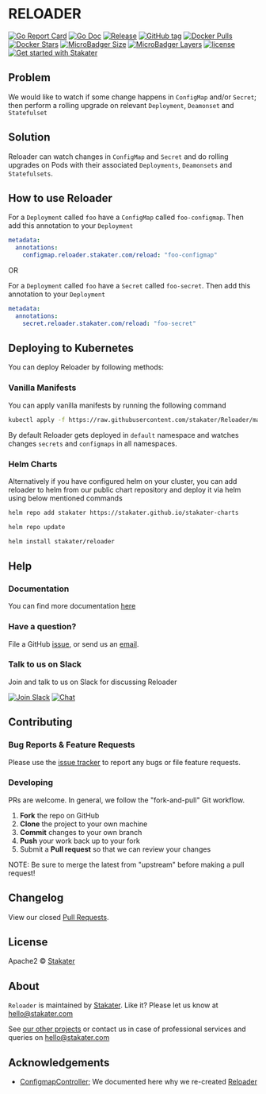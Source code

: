 # RELOADER

[![Go Report Card](https://goreportcard.com/badge/github.com/stakater/reloader?style=flat-square)](https://goreportcard.com/report/github.com/stakater/reloader)
[![Go Doc](https://img.shields.io/badge/godoc-reference-blue.svg?style=flat-square)](http://godoc.org/github.com/stakater/reloader)
[![Release](https://img.shields.io/github/release/stakater/reloader.svg?style=flat-square)](https://github.com/stakater/reloader/releases/latest)
[![GitHub tag](https://img.shields.io/github/tag/stakater/reloader.svg?style=flat-square)](https://github.com/stakater/reloader/releases/latest)
[![Docker Pulls](https://img.shields.io/docker/pulls/stakater/reloader.svg?style=flat-square)](https://hub.docker.com/r/stakater/reloader/)
[![Docker Stars](https://img.shields.io/docker/stars/stakater/reloader.svg?style=flat-square)](https://hub.docker.com/r/stakater/reloader/)
[![MicroBadger Size](https://img.shields.io/microbadger/image-size/stakater/reloader.svg?style=flat-square)](https://microbadger.com/images/stakater/reloader)
[![MicroBadger Layers](https://img.shields.io/microbadger/layers/stakater/reloader.svg?style=flat-square)](https://microbadger.com/images/stakater/reloader)
[![license](https://img.shields.io/github/license/stakater/reloader.svg?style=flat-square)](LICENSE)
[![Get started with Stakater](https://stakater.github.io/README/stakater-github-banner.png)](http://stakater.com/?utm_source=Reloader&utm_medium=github)

## Problem

We would like to watch if some change happens in `ConfigMap` and/or `Secret`; then perform a rolling upgrade on relevant `Deployment`, `Deamonset` and `Statefulset`

## Solution

Reloader can watch changes in `ConfigMap` and `Secret` and do rolling upgrades on Pods with their associated `Deployments`, `Deamonsets` and `Statefulsets`.

## How to use Reloader

For a `Deployment` called `foo` have a `ConfigMap` called `foo-configmap`. Then add this annotation to your `Deployment`

```yaml
metadata:
  annotations:
    configmap.reloader.stakater.com/reload: "foo-configmap"
```

OR

For a `Deployment` called `foo` have a `Secret` called `foo-secret`. Then add this annotation to your `Deployment`

```yaml
metadata:
  annotations:
    secret.reloader.stakater.com/reload: "foo-secret"
```

## Deploying to Kubernetes

You can deploy Reloader by following methods:

### Vanilla Manifests

You can apply vanilla manifests by running the following command

```bash
kubectl apply -f https://raw.githubusercontent.com/stakater/Reloader/master/deployments/kubernetes/reloader.yaml
```

By default Reloader gets deployed in `default` namespace and watches changes `secrets` and `configmaps` in all namespaces.

### Helm Charts

Alternatively if you have configured helm on your cluster, you can add reloader to helm from our public chart repository and deploy it via helm using below mentioned commands

 ```bash
helm repo add stakater https://stakater.github.io/stakater-charts

helm repo update

helm install stakater/reloader
```

## Help

### Documentation
You can find more documentation [here](docs/)

### Have a question?
File a GitHub [issue](https://github.com/stakater/Reloader/issues), or send us an [email](mailto:stakater@gmail.com).

### Talk to us on Slack

Join and talk to us on Slack for discussing Reloader

[![Join Slack](https://stakater.github.io/README/stakater-join-slack-btn.png)](https://stakater-slack.herokuapp.com/)
[![Chat](https://stakater.github.io/README/stakater-chat-btn.png)](https://stakater.slack.com/)

## Contributing

### Bug Reports & Feature Requests

Please use the [issue tracker](https://github.com/stakater/Reloader/issues) to report any bugs or file feature requests.

### Developing

PRs are welcome. In general, we follow the "fork-and-pull" Git workflow.

 1. **Fork** the repo on GitHub
 2. **Clone** the project to your own machine
 3. **Commit** changes to your own branch
 4. **Push** your work back up to your fork
 5. Submit a **Pull request** so that we can review your changes

NOTE: Be sure to merge the latest from "upstream" before making a pull request!

## Changelog

View our closed [Pull Requests](https://github.com/stakater/Reloader/pulls?q=is%3Apr+is%3Aclosed).

## License

Apache2 © [Stakater](http://stakater.com)

## About

`Reloader` is maintained by [Stakater][website]. Like it? Please let us know at <hello@stakater.com>

See [our other projects][community]
or contact us in case of professional services and queries on <hello@stakater.com>

  [website]: http://stakater.com/
  [community]: https://github.com/stakater/

## Acknowledgements

- [ConfigmapController](https://github.com/fabric8io/configmapcontroller); We documented here why we re-created [Reloader](docs/Reloader-vs-ConfigmapController.md)
